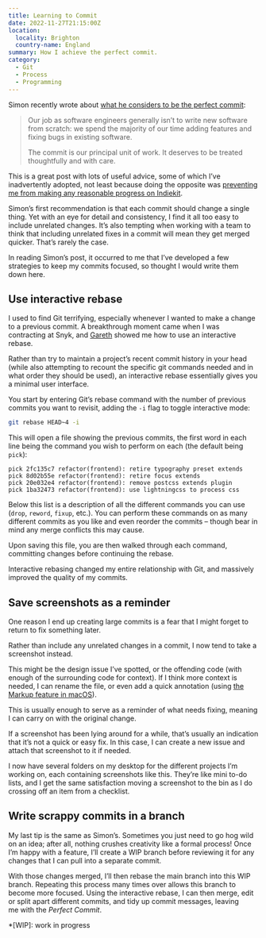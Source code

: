 ```yaml
---
title: Learning to Commit
date: 2022-11-27T21:15:00Z
location:
  locality: Brighton
  country-name: England
summary: How I achieve the perfect commit.
category:
  - Git
  - Process
  - Programming
---
```


Simon recently wrote about [what he considers to be the perfect commit][1]:

> Our job as software engineers generally isn’t to write new software from scratch: we spend the majority of our time adding features and fixing bugs in existing software.
>
> The commit is our principal unit of work. It deserves to be treated thoughtfully and with care.

This is a great post with lots of useful advice, some of which I’ve inadvertently adopted, not least because doing the opposite was [preventing me from making any reasonable progress on Indiekit][2].

Simon’s first recommendation is that each commit should change a single thing. Yet with an eye for detail and consistency, I find it all too easy to include unrelated changes. It’s also tempting when working with a team to think that including unrelated fixes in a commit will mean they get merged quicker. That’s rarely the case.

In reading Simon’s post, it occurred to me that I’ve developed a few strategies to keep my commits focused, so thought I would write them down here.

## Use interactive rebase

I used to find Git terrifying, especially whenever I wanted to make a change to a previous commit. A breakthrough moment came when I was contracting at Snyk, and [Gareth][3] showed me how to use an interactive rebase.

Rather than try to maintain a project’s recent commit history in your head (while also attempting to recount the specific git commands needed and in what order they should be used), an interactive rebase essentially gives you a minimal user interface.

You start by entering Git’s rebase command with the number of previous commits you want to revisit, adding the `-i` flag to toggle interactive mode:

```sh
git rebase HEAD~4 -i
```

This will open a file showing the previous commits, the first word in each line being the command you wish to perform on each (the default being `pick`):

```git
pick 2fc135c7 refactor(frontend): retire typography preset extends
pick 8d02b55e refactor(frontend): retire focus extends
pick 20e032e4 refactor(frontend): remove postcss extends plugin
pick 1ba32473 refactor(frontend): use lightningcss to process css
```

Below this list is a description of all the different commands you can use (`drop`, `reword`, `fixup`, etc.). You can perform these commands on as many different commits as you like and even reorder the commits – though bear in mind any merge conflicts this may cause.

Upon saving this file, you are then walked through each command, committing changes before continuing the rebase.

Interactive rebasing changed my entire relationship with Git, and massively improved the quality of my commits.

## Save screenshots as a reminder

One reason I end up creating large commits is a fear that I might forget to return to fix something later.

Rather than include any unrelated changes in a commit, I now tend to take a screenshot instead.

This might be the design issue I’ve spotted, or the offending code (with enough of the surrounding code for context). If I think more context is needed, I can rename the file, or even add a quick annotation (using [the Markup feature in macOS][4]).

This is usually enough to serve as a reminder of what needs fixing, meaning I can carry on with the original change.

If a screenshot has been lying around for a while, that’s usually an indication that it’s not a quick or easy fix. In this case, I can create a new issue and attach that screenshot to it if needed.

I now have several folders on my desktop for the different projects I’m working on, each containing screenshots like this. They’re like mini to-do lists, and I get the same satisfaction moving a screenshot to the bin as I do crossing off an item from a checklist.

## Write scrappy commits in a branch

My last tip is the same as Simon’s. Sometimes you just need to go hog wild on an idea; after all, nothing crushes creativity like a formal process! Once I’m happy with a feature, I’ll create a WIP branch before reviewing it for any changes that I can pull into a separate commit.

With those changes merged, I’ll then rebase the main branch into this WIP branch. Repeating this process many times over allows this branch to become more focused. Using the interactive rebase, I can then merge, edit or split apart different commits, and tidy up commit messages, leaving me with the *Perfect Commit*.

*[WIP]: work in progress

[1]: https://simonwillison.net/2022/Oct/29/the-perfect-commit/
[2]: /articles/2020/05/indiekit_future/
[3]: https://github.com/gjvis
[4]: https://support.apple.com/en-gb/guide/mac-help/mchl1fd88863/mac
